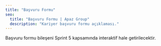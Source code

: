 ```yaml
---
title: "Başvuru Formu"
seo:
  title: "Başvuru Formu | Apaz Group"
  description: "Kariyer başvuru formu açıklaması."
---
```

Başvuru formu bileşeni Sprint 5 kapsamında interaktif hale getirilecektir.
